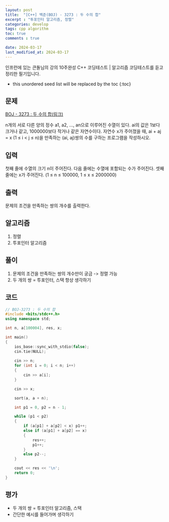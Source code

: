 ```yaml
---
layout: post
title:  "[C++] 백준(BOJ) - 3273 : 두 수의 합"
excerpt : "투포인터 알고리즘, 정렬"
categories: develop
tags: cpp algorithm
toc: true
comments : true

date: 2024-03-17
last_modified_at: 2024-03-17
---
```

> <span style="font-size: 80%">
인프런에 있는 큰돌님의 강의 10주완성 C++ 코딩테스트 | 알고리즘 코딩테스트를 듣고 정리한 필기입니다.</span>

<!--more-->

* this unordered seed list will be replaced by the toc
{:toc}

## 문제 

[BOJ -  3273 : 두 수의 합(링크)](https://www.acmicpc.net/problem/3273) 

n개의 서로 다른 양의 정수 a1, a2, ..., an으로 이루어진 수열이 있다. ai의 값은 1보다 크거나 같고, 1000000보다 작거나 같은 자연수이다. 자연수 x가 주어졌을 때, ai + aj = x (1 ≤ i < j ≤ n)을 만족하는 (ai, aj)쌍의 수를 구하는 프로그램을 작성하시오.

## 입력
첫째 줄에 수열의 크기 n이 주어진다. 다음 줄에는 수열에 포함되는 수가 주어진다. 셋째 줄에는 x가 주어진다. (1 ≤ n ≤ 100000, 1 ≤ x ≤ 2000000)

## 출력
문제의 조건을 만족하는 쌍의 개수를 출력한다.

## 알고리즘
1. 정렬
2. 투포인터 알고리즘

## 풀이
1. 문제의 조건을 만족하는 쌍의 개수만이 궁금 -> 정렬 가능
2. 두 개의 쌍 = 투포인터, 스택 항상 생각하기

## 코드
```cpp
// BOJ-3273 : 두 수의 합
#include <bits/stdc++.h>
using namespace std;

int n, a[100004], res, x;

int main()
{
	ios_base::sync_with_stdio(false);
	cin.tie(NULL);
	
	cin >> n;
	for (int i = 0; i < n; i++)
	{
		cin >> a[i];
	}

	cin >> x;

	sort(a, a + n);

	int p1 = 0, p2 = n - 1;

	while (p1 < p2)
	{
		if (a[p1] + a[p2] < x) p1++;
		else if (a[p1] + a[p2] == x)
		{
			res++;
			p1++;
		}
		else p2--;
	}

	cout << res << '\n';
	return 0;
}
```

## 평가  
- 두 개의 쌍 = 투포인터 알고리즘, 스택
- 간단한 예시를 들어가며 생각하기